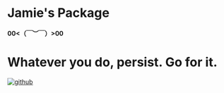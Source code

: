 # Jamie's  Package
**00<（￣︶￣）>00**
# Whatever you do, persist. Go for it.
 [![github](https://img.shields.io/badge/github-Jamie-brightgreen.svg)](https://github.com/PotatoXi)
